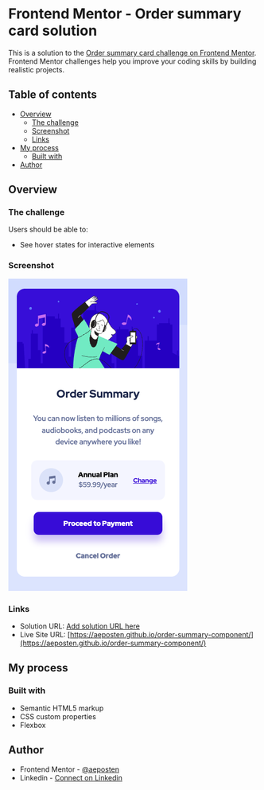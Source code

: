 # Frontend Mentor - Order summary card solution

This is a solution to the [Order summary card challenge on Frontend Mentor](https://www.frontendmentor.io/challenges/order-summary-component-QlPmajDUj). Frontend Mentor challenges help you improve your coding skills by building realistic projects. 

## Table of contents

- [Overview](#overview)
  - [The challenge](#the-challenge)
  - [Screenshot](#screenshot)
  - [Links](#links)
- [My process](#my-process)
  - [Built with](#built-with)
- [Author](#author)


## Overview

### The challenge

Users should be able to:

- See hover states for interactive elements

### Screenshot

![Mobile Screenshot](./screenshot.png)


### Links

- Solution URL: [Add solution URL here](https://your-solution-url.com)
- Live Site URL: [https://aeposten.github.io/order-summary-component/](https://aeposten.github.io/order-summary-component/)

## My process

### Built with

- Semantic HTML5 markup
- CSS custom properties
- Flexbox


## Author

- Frontend Mentor - [@aeposten](https://www.frontendmentor.io/profile/aeposten)
- Linkedin - [Connect on Linkedin](https://www.linkedin.com/in/aeposten/)